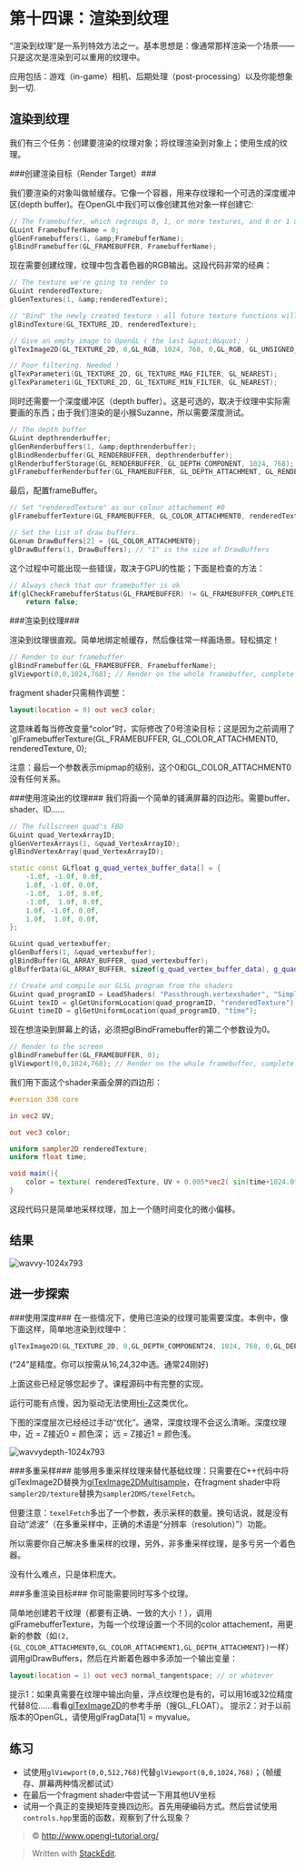 第十四课：渲染到纹理
===

“渲染到纹理”是一系列特效方法之一。基本思想是：像通常那样渲染一个场景——只是这次是渲染到可以重用的纹理中。

应用包括：游戏（in-game）相机、后期处理（post-processing）以及你能想象到一切.

渲染到纹理
---
我们有三个任务：创建要渲染的纹理对象；将纹理渲染到对象上；使用生成的纹理。

###创建渲染目标（Render Target）###

我们要渲染的对象叫做帧缓存。它像一个容器，用来存纹理和一个可选的深度缓冲区(depth buffer)。在OpenGL中我们可以像创建其他对象一样创建它:
```cpp
// The framebuffer, which regroups 0, 1, or more textures, and 0 or 1 depth buffer.
GLuint FramebufferName = 0;
glGenFramebuffers(1, &amp;FramebufferName);
glBindFramebuffer(GL_FRAMEBUFFER, FramebufferName);
```
现在需要创建纹理，纹理中包含着色器的RGB输出。这段代码非常的经典：
```cpp
// The texture we're going to render to
GLuint renderedTexture;
glGenTextures(1, &amp;renderedTexture);

// "Bind" the newly created texture : all future texture functions will modify this texture
glBindTexture(GL_TEXTURE_2D, renderedTexture);

// Give an empty image to OpenGL ( the last &quot;0&quot; )
glTexImage2D(GL_TEXTURE_2D, 0,GL_RGB, 1024, 768, 0,GL_RGB, GL_UNSIGNED_BYTE, 0);

// Poor filtering. Needed !
glTexParameteri(GL_TEXTURE_2D, GL_TEXTURE_MAG_FILTER, GL_NEAREST);
glTexParameteri(GL_TEXTURE_2D, GL_TEXTURE_MIN_FILTER, GL_NEAREST);
```
同时还需要一个深度缓冲区（depth buffer）。这是可选的，取决于纹理中实际需要画的东西；由于我们渲染的是小猴Suzanne，所以需要深度测试。
```cpp
// The depth buffer
GLuint depthrenderbuffer;
glGenRenderbuffers(1, &amp;depthrenderbuffer);
glBindRenderbuffer(GL_RENDERBUFFER, depthrenderbuffer);
glRenderbufferStorage(GL_RENDERBUFFER, GL_DEPTH_COMPONENT, 1024, 768);
glFramebufferRenderbuffer(GL_FRAMEBUFFER, GL_DEPTH_ATTACHMENT, GL_RENDERBUFFER, depthrenderbuffer);
```
最后，配置frameBuffer。
```cpp
// Set "renderedTexture" as our colour attachement #0
glFramebufferTexture(GL_FRAMEBUFFER, GL_COLOR_ATTACHMENT0, renderedTexture, 0);

// Set the list of draw buffers.
GLenum DrawBuffers[2] = {GL_COLOR_ATTACHMENT0};
glDrawBuffers(1, DrawBuffers); // "1" is the size of DrawBuffers
```
这个过程中可能出现一些错误，取决于GPU的性能；下面是检查的方法：
```cpp
// Always check that our framebuffer is ok
if(glCheckFramebufferStatus(GL_FRAMEBUFFER) != GL_FRAMEBUFFER_COMPLETE)
    return false;
```
###渲染到纹理###

渲染到纹理很直观。简单地绑定帧缓存，然后像往常一样画场景。轻松搞定！
```cpp
// Render to our framebuffer
glBindFramebuffer(GL_FRAMEBUFFER, FramebufferName);
glViewport(0,0,1024,768); // Render on the whole framebuffer, complete from the lower left corner to the upper right
```
fragment shader只需稍作调整：
```glsl
layout(location = 0) out vec3 color;
```
这意味着每当修改变量“color”时，实际修改了0号渲染目标；这是因为之前调用了`glFramebufferTexture(GL_FRAMEBUFFER, GL_COLOR_ATTACHMENT0, renderedTexture, 0);

注意：最后一个参数表示mipmap的级别，这个0和GL_COLOR_ATTACHMENT0没有任何关系。

###使用渲染出的纹理###
我们将画一个简单的铺满屏幕的四边形。需要buffer、shader、ID……
```cpp
// The fullscreen quad's FBO
GLuint quad_VertexArrayID;
glGenVertexArrays(1, &quad_VertexArrayID);
glBindVertexArray(quad_VertexArrayID);

static const GLfloat g_quad_vertex_buffer_data[] = {
    -1.0f, -1.0f, 0.0f,
    1.0f, -1.0f, 0.0f,
    -1.0f,  1.0f, 0.0f,
    -1.0f,  1.0f, 0.0f,
    1.0f, -1.0f, 0.0f,
    1.0f,  1.0f, 0.0f,
};

GLuint quad_vertexbuffer;
glGenBuffers(1, &quad_vertexbuffer);
glBindBuffer(GL_ARRAY_BUFFER, quad_vertexbuffer);
glBufferData(GL_ARRAY_BUFFER, sizeof(g_quad_vertex_buffer_data), g_quad_vertex_buffer_data, GL_STATIC_DRAW);

// Create and compile our GLSL program from the shaders
GLuint quad_programID = LoadShaders( "Passthrough.vertexshader", "SimpleTexture.fragmentshader" );
GLuint texID = glGetUniformLocation(quad_programID, "renderedTexture");
GLuint timeID = glGetUniformLocation(quad_programID, "time");
```
现在想渲染到屏幕上的话，必须把glBindFramebuffer的第二个参数设为0。
```cpp
// Render to the screen
glBindFramebuffer(GL_FRAMEBUFFER, 0);
glViewport(0,0,1024,768); // Render on the whole framebuffer, complete from the lower left corner to the upper right
```
我们用下面这个shader来画全屏的四边形：
```glsl
#version 330 core

in vec2 UV;

out vec3 color;

uniform sampler2D renderedTexture;
uniform float time;

void main(){
    color = texture( renderedTexture, UV + 0.005*vec2( sin(time+1024.0*UV.x),cos(time+768.0*UV.y)) ).xyz;
}
``` 

这段代码只是简单地采样纹理，加上一个随时间变化的微小偏移。

结果
---
![wavvy-1024x793](./res/wavvy-1024x793.png)

进一步探索
---
###使用深度###
在一些情况下，使用已渲染的纹理可能需要深度。本例中，像下面这样，简单地渲染到纹理中：
```cpp
glTexImage2D(GL_TEXTURE_2D, 0,GL_DEPTH_COMPONENT24, 1024, 768, 0,GL_DEPTH_COMPONENT, GL_FLOAT, 0);
```
(“24”是精度。你可以按需从16,24,32中选。通常24刚好)

上面这些已经足够您起步了。课程源码中有完整的实现。

运行可能有点慢，因为驱动无法使用[Hi-Z](http://developer.amd.com/media/gpu_assets/Depth_in-depth.pdf)这类优化。

下图的深度层次已经经过手动“优化”。通常，深度纹理不会这么清晰。深度纹理中，近 = Z接近0 = 颜色深； 远 = Z接近1 = 颜色浅。

![wavvydepth-1024x793](./res/wavvydepth-1024x793.png)

###多重采样###
能够用多重采样纹理来替代基础纹理：只需要在C++代码中将glTexImage2D替换为[glTexImage2DMultisample](http://www.opengl.org/sdk/docs/man3/xhtml/glTexImage2DMultisample.xml)，在fragment shader中将`sampler2D/texture`替换为`sampler2DMS/texelFetch`。 

但要注意：`texelFetch`多出了一个参数，表示采样的数量。换句话说，就是没有自动“滤波”（在多重采样中，正确的术语是“分辨率（resolution）”）功能。

所以需要你自己解决多重采样的纹理，另外，非多重采样纹理，是多亏另一个着色器。

没有什么难点，只是体积庞大。

###多重渲染目标###
你可能需要同时写多个纹理。

简单地创建若干纹理（都要有正确、一致的大小！），调用glFramebufferTexture，为每一个纹理设置一个不同的color attachement，用更新的参数（如`(2,{GL_COLOR_ATTACHMENT0,GL_COLOR_ATTACHMENT1,GL_DEPTH_ATTACHMENT})`一样）调用glDrawBuffers，然后在片断着色器中多添加一个输出变量：
```glsl
layout(location = 1) out vec3 normal_tangentspace; // or whatever
```
提示1：如果真需要在纹理中输出向量，浮点纹理也是有的，可以用16或32位精度代替8位……看看[glTexImage2D](http://www.opengl.org/sdk/docs/man/xhtml/glTexImage2D.xml)的参考手册（搜GL_FLOAT）。
提示2：对于以前版本的OpenGL，请使用glFragData[1] = myvalue。

练习
---
- 试使用`glViewport(0,0,512,768)`代替`glViewport(0,0,1024,768)`；（帧缓存、屏幕两种情况都试试）
- 在最后一个fragment shader中尝试一下用其他UV坐标
- 试用一个真正的变换矩阵变换四边形。首先用硬编码方式。然后尝试使用`controls.hpp`里面的函数，观察到了什么现象？

> &copy; http://www.opengl-tutorial.org/

> Written with [StackEdit](https://stackedit.io/).

